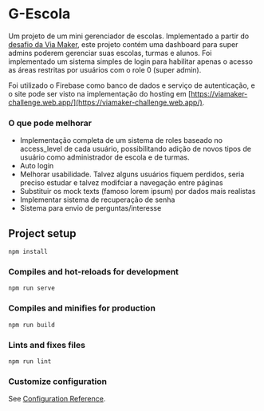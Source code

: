# G-Escola

Um projeto de um mini gerenciador de escolas. Implementado a partir do [desafio da Via Maker](https://github.com/vitorric/viamaker-desafio-vuejs), este projeto contém uma dashboard para super admins poderem gerenciar suas escolas, turmas e alunos. Foi implementado um sistema simples de login para habilitar apenas o acesso as áreas restritas por usuários com o role 0 (super admin). 

Foi utilizado o Firebase como banco de dados e serviço de autenticação, e o site pode ser visto na implementação do hosting em [https://viamaker-challenge.web.app/](https://viamaker-challenge.web.app/).

### O que pode melhorar 

- Implementação completa de um sistema de roles baseado no access_level de cada usuário, possibilitando adição de novos tipos de usuário como administrador de escola e de turmas.
- Auto login
- Melhorar usabilidade. Talvez alguns usuários fiquem perdidos, seria preciso estudar e talvez modifciar a navegação entre páginas
- Substituir os mock texts (famoso lorem ipsum) por dados mais realistas
- Implementar sistema de recuperação de senha
- Sistema para envio de perguntas/interesse

## Project setup
```
npm install
```

### Compiles and hot-reloads for development
```
npm run serve
```

### Compiles and minifies for production
```
npm run build
```

### Lints and fixes files
```
npm run lint
```

### Customize configuration
See [Configuration Reference](https://cli.vuejs.org/config/).
